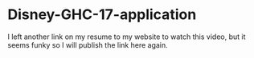 # Disney-GHC-17-application
I left another link on my resume to my website to watch this video, but it seems funky so I will publish the link here again.
